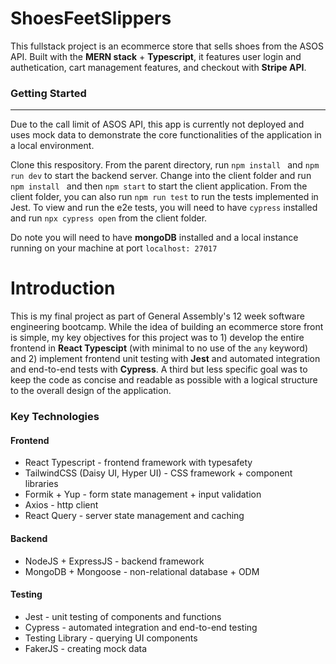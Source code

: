 # ShoesFeetSlippers
This fullstack project is an ecommerce store that sells shoes from the ASOS API. Built with the **MERN stack** + **Typescript**, it features user login and authetication, cart management features, and checkout with **Stripe API**. 

### Getting Started

---

Due to the call limit of ASOS API, this app is currently not deployed and uses mock data to demonstrate the core functionalities of the application in a local environment. 

Clone this respository. From the parent directory, run `npm install ` and `npm run dev` to start the backend server. Change into the client folder and run `npm install ` and then `npm start` to start the client application. From the client folder, you can also run `npm run test` to run the tests implemented in Jest. To view and run the e2e tests, you will need to have `cypress` installed and run `npx cypress open` from the client folder. 

Do note you will need to have **mongoDB** installed and a local instance running on your machine at port `localhost: 27017`

# Introduction
This is my final project as part of General Assembly's 12 week software engineering bootcamp. While the idea of building an ecommerce store front is simple, my key objectives for this project was to 1) develop the entire frontend in **React Typescipt** (with minimal to no use of the `any` keyword) and 2) implement frontend unit testing with **Jest** and automated integration and end-to-end tests with **Cypress**. A third but less specific goal was to keep the code as concise and readable as possible with a logical structure to the overall design of the application. 

### Key Technologies
#### Frontend
* React Typescript - frontend framework with typesafety
* TailwindCSS (Daisy UI, Hyper UI) - CSS framework + component libraries
* Formik + Yup - form state management + input validation
* Axios - http client
* React Query - server state management and caching

#### Backend
* NodeJS + ExpressJS - backend framework
* MongoDB + Mongoose - non-relational database + ODM
  
#### Testing
* Jest - unit testing of components and functions
* Cypress - automated integration and end-to-end testing 
* Testing Library - querying UI components 
* FakerJS - creating mock data

